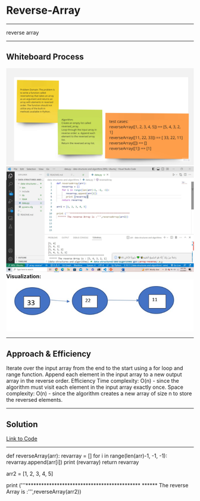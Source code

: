 # Reverse-Array
*********
 reverse array
*****
## Whiteboard Process

![ ](main.jpg)
![ ](duaa.jpg)
**Visualization:**
![ ](vis.jpg)
*****
## Approach & Efficiency


Iterate over the input array from the end to the start using a for loop and range function.
Append each element in the input array to a new output array in the reverse order.
Efficiency
Time complexity: O(n) - since the algorithm must visit each element in the input array exactly once.
Space complexity: O(n) - since the algorithm creates a new array of size n to store the reversed elements.
********
## Solution
[Link to Code](data.py)

-----------
def reverseArray(arr):
    revarray = []
    for i in range(len(arr)-1, -1, -1):
       revarray.append(arr[i])
       print (revarray)
    return revarray

arr2 = [1, 2, 3, 4, 5]

print ('''********************************************
 ****** The reverse Array is :''',reverseArray(arr2))









